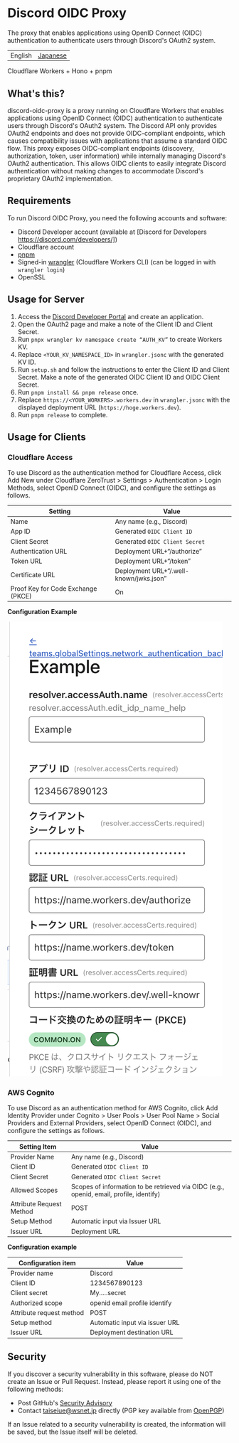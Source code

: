 # Discord OIDC Proxy
The proxy that enables applications using OpenID Connect (OIDC) authentication to authenticate users through Discord's OAuth2 system.

|       |        |
|-------|--------|
|English|[Japanese](./README-ja.md)|

Cloudflare Workers + Hono + pnpm

## What's this?

discord-oidc-proxy is a proxy running on Cloudflare Workers that enables applications using OpenID Connect (OIDC) authentication to authenticate users through Discord's OAuth2 system.
The Discord API only provides OAuth2 endpoints and does not provide OIDC-compliant endpoints, which causes compatibility issues with applications that assume a standard OIDC flow.
This proxy exposes OIDC-compliant endpoints (discovery, authorization, token, user information) while internally managing Discord's OAuth2 authentication. This allows OIDC clients to easily integrate Discord authentication without making changes to accommodate Discord's proprietary OAuth2 implementation.

## Requirements
To run Discord OIDC Proxy, you need the following accounts and software:

- Discord Developer account (available at [Discord for Developers https://discord.com/developers/])
- Cloudflare account
- [pnpm](https://github.com/pnpm/pnpm)
- Signed-in [wrangler](https://developers.cloudflare.com/workers/wrangler/) (Cloudflare Workers CLI) (can be logged in with `wrangler login`)
- OpenSSL

## Usage for Server

1. Access the [Discord Developer Portal](https://discord.com/developers/applications) and create an application.
2. Open the OAuth2 page and make a note of the Client ID and Client Secret.
3. Run `pnpx wrangler kv namespace create “AUTH_KV”` to create Workers KV.
4. Replace `<YOUR_KV_NAMESPACE_ID>` in `wrangler.jsonc` with the generated KV ID.
5. Run `setup.sh` and follow the instructions to enter the Client ID and Client Secret. Make a note of the generated OIDC Client ID and OIDC Client Secret.
6. Run `pnpm install && pnpm release` once.
7. Replace `https://<YOUR_WORKERS>.workers.dev` in `wrangler.jsonc` with the displayed deployment URL (`https://hoge.workers.dev`).
8. Run `pnpm release` to complete.

## Usage for Clients
### Cloudflare Access
To use Discord as the authentication method for Cloudflare Access, click Add New under Cloudflare ZeroTrust > Settings > Authentication > Login Methods, select OpenID Connect (OIDC), and configure the settings as follows.

Setting | Value
-------|--
Name | Any name (e.g., Discord)
App ID | Generated `OIDC Client ID`
Client Secret | Generated `OIDC Client Secret`
Authentication URL|Deployment URL+“/authorize”
Token URL|Deployment URL+“/token”
Certificate URL|Deployment URL+“/.well-known/jwks.json”
Proof Key for Code Exchange (PKCE)|On

**Configuration Example**

![Configuration example in Cloudflare Access](docs/images/cf-access-en.png)

### AWS Cognito
To use Discord as an authentication method for AWS Cognito, click Add Identity Provider under Cognito > User Pools > User Pool Name > Social Providers and External Providers, select OpenID Connect (OIDC), and configure the settings as follows.

Setting Item|Value
-------|--
Provider Name|Any name (e.g., Discord)
Client ID|Generated `OIDC Client ID`
Client Secret|Generated `OIDC Client Secret`
Allowed Scopes|Scopes of information to be retrieved via OIDC (e.g., openid, email, profile, identify)
Attribute Request Method|POST
Setup Method|Automatic input via Issuer URL
Issuer URL|Deployment URL

**Configuration example**

Configuration item|Value
-------|--
Provider name|Discord
Client ID|1234567890123
Client secret|My.....secret
Authorized scope|openid email profile identify
Attribute request method|POST
Setup method|Automatic input via issuer URL
Issuer URL|Deployment destination URL

## Security
If you discover a security vulnerability in this software, please do NOT create an Issue or Pull Request. Instead, please report it using one of the following methods:

- Post GitHub's [Security Advisory](https://github.com/taiseiue/discord-oidc-proxy/security/advisories)
- Contact taiseiue@wsnet.jp directly (PGP key available from [OpenPGP](https://keys.openpgp.org/search?q=0D2E1F9F051058B2B360B34DA25AD3BFB865EC1E))

If an Issue related to a security vulnerability is created, the information will be saved, but the Issue itself will be deleted.
